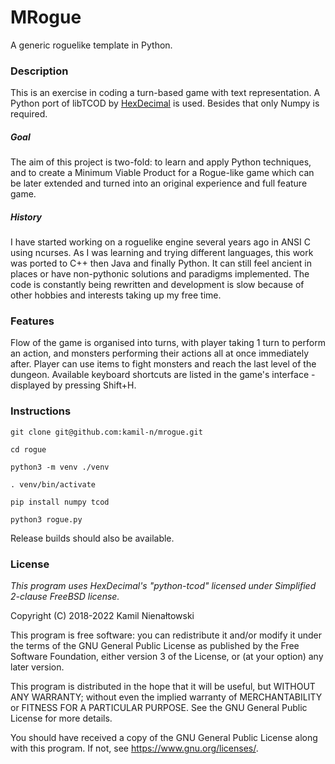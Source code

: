 # MRogue
A generic roguelike template in Python.

### Description
This is an exercise in coding a turn-based game with text representation.
A Python port of libTCOD by [HexDecimal](https://github.com/HexDecimal) is used. Besides that only Numpy is required.

##### Goal
The aim of this project is two-fold: to learn and apply Python techniques, and to create a Minimum Viable Product for a
Rogue-like game which can be later extended and turned into an original experience and full feature game.

##### History
I have started working on a roguelike engine several years ago in ANSI C using ncurses. As I was learning and trying
different languages, this work was ported to C++ then Java and finally Python. It can still feel ancient in places or have
non-pythonic solutions and paradigms implemented. The code is constantly being rewritten and development is slow
because of other hobbies and interests taking up my free time.

### Features
Flow of the game is organised into turns, with player taking 1 turn to perform an action, and monsters performing their
actions all at once immediately after. Player can use items to fight monsters and reach the last level of the dungeon.
Available keyboard shortcuts are listed in the game's interface - displayed by pressing Shift+H.

### Instructions
`git clone git@github.com:kamil-n/mrogue.git`

`cd rogue`

`python3 -m venv ./venv`

`. venv/bin/activate`

`pip install numpy tcod`

`python3 rogue.py`

Release builds should also be available.

### License
*This program uses HexDecimal's "python-tcod" licensed under Simplified 2-clause FreeBSD license.*

Copyright (C) 2018-2022 Kamil Nienałtowski

This program is free software: you can redistribute it and/or modify
it under the terms of the GNU General Public License as published by
the Free Software Foundation, either version 3 of the License, or
(at your option) any later version.

This program is distributed in the hope that it will be useful,
but WITHOUT ANY WARRANTY; without even the implied warranty of
MERCHANTABILITY or FITNESS FOR A PARTICULAR PURPOSE.  See the
GNU General Public License for more details.

You should have received a copy of the GNU General Public License
along with this program.  If not, see <https://www.gnu.org/licenses/>.
